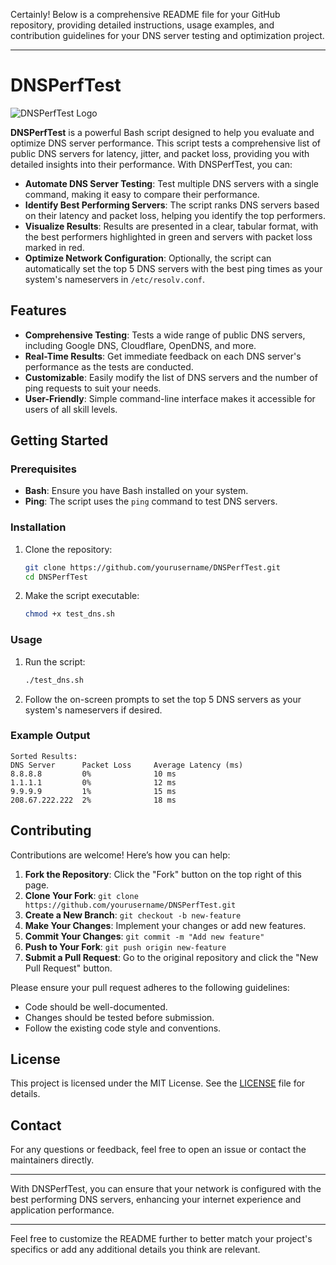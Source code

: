 Certainly! Below is a comprehensive README file for your GitHub repository, providing detailed instructions, usage examples, and contribution guidelines for your DNS server testing and optimization project.

---

# DNSPerfTest

![DNSPerfTest Logo](https://via.placeholder.com/150) <!-- Replace with your project logo if available -->

**DNSPerfTest** is a powerful Bash script designed to help you evaluate and optimize DNS server performance. This script tests a comprehensive list of public DNS servers for latency, jitter, and packet loss, providing you with detailed insights into their performance. With DNSPerfTest, you can:

- **Automate DNS Server Testing**: Test multiple DNS servers with a single command, making it easy to compare their performance.
- **Identify Best Performing Servers**: The script ranks DNS servers based on their latency and packet loss, helping you identify the top performers.
- **Visualize Results**: Results are presented in a clear, tabular format, with the best performers highlighted in green and servers with packet loss marked in red.
- **Optimize Network Configuration**: Optionally, the script can automatically set the top 5 DNS servers with the best ping times as your system's nameservers in `/etc/resolv.conf`.

## Features

- **Comprehensive Testing**: Tests a wide range of public DNS servers, including Google DNS, Cloudflare, OpenDNS, and more.
- **Real-Time Results**: Get immediate feedback on each DNS server's performance as the tests are conducted.
- **Customizable**: Easily modify the list of DNS servers and the number of ping requests to suit your needs.
- **User-Friendly**: Simple command-line interface makes it accessible for users of all skill levels.

## Getting Started

### Prerequisites

- **Bash**: Ensure you have Bash installed on your system.
- **Ping**: The script uses the `ping` command to test DNS servers.

### Installation

1. Clone the repository:
   ```bash
   git clone https://github.com/yourusername/DNSPerfTest.git
   cd DNSPerfTest
   ```

2. Make the script executable:
   ```bash
   chmod +x test_dns.sh
   ```

### Usage

1. Run the script:
   ```bash
   ./test_dns.sh
   ```

2. Follow the on-screen prompts to set the top 5 DNS servers as your system's nameservers if desired.

### Example Output

```
Sorted Results:
DNS Server      Packet Loss     Average Latency (ms)
8.8.8.8         0%              10 ms
1.1.1.1         0%              12 ms
9.9.9.9         1%              15 ms
208.67.222.222  2%              18 ms
```

## Contributing

Contributions are welcome! Here’s how you can help:

1. **Fork the Repository**: Click the "Fork" button on the top right of this page.
2. **Clone Your Fork**: `git clone https://github.com/yourusername/DNSPerfTest.git`
3. **Create a New Branch**: `git checkout -b new-feature`
4. **Make Your Changes**: Implement your changes or add new features.
5. **Commit Your Changes**: `git commit -m "Add new feature"`
6. **Push to Your Fork**: `git push origin new-feature`
7. **Submit a Pull Request**: Go to the original repository and click the "New Pull Request" button.

Please ensure your pull request adheres to the following guidelines:
- Code should be well-documented.
- Changes should be tested before submission.
- Follow the existing code style and conventions.

## License

This project is licensed under the MIT License. See the [LICENSE](LICENSE) file for details.

## Contact

For any questions or feedback, feel free to open an issue or contact the maintainers directly.

---

With DNSPerfTest, you can ensure that your network is configured with the best performing DNS servers, enhancing your internet experience and application performance.

---

Feel free to customize the README further to better match your project's specifics or add any additional details you think are relevant.
